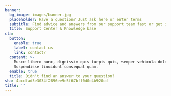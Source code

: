 ```yaml
---
banner:
  bg_image: images/banner.jpg
  placeholder: Have a question? Just ask here or enter terms
  subtitle: Find advice and answers from our support team fast or get in touch
  title: Support Center & Knowledge base
cta:
  button:
    enable: true
    label: contact us
    link: contact/
  content: >-
    Musce libero nunc, dignissim quis turpis quis, semper vehicula dolor.
    Suspendisse tincidunt consequat quam.
  enable: true
  title: Didn't find an answer to your question?
sha: 4bcdfad5e3034f2896ee9e5f67bff0d0e4b920cd
title: ''
---
```


